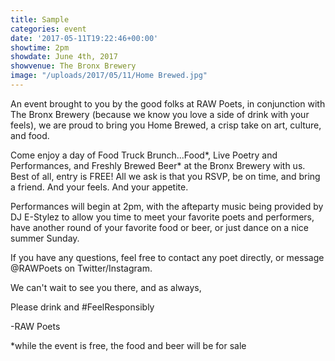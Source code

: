 ```yaml
---
title: Sample
categories: event
date: '2017-05-11T19:22:46+00:00'
showtime: 2pm
showdate: June 4th, 2017
showvenue: The Bronx Brewery
image: "/uploads/2017/05/11/Home Brewed.jpg"
---
```



An event brought to you by the good folks at RAW Poets, in conjunction with The Bronx Brewery (because we know you love a side of drink with your feels), we are proud to bring you Home Brewed, a crisp take on art, culture, and food.

Come enjoy a day of Food Truck Brunch...Food*, Live Poetry and Performances, and Freshly Brewed Beer* at the Bronx Brewery with us. Best of all, entry is FREE! All we ask is that you RSVP, be on time, and bring a friend. And your feels. And your appetite.

Performances will begin at 2pm, with the afteparty music being provided by DJ E-Stylez to allow you time to meet your favorite poets and performers, have another round of your favorite food or beer, or just dance on a nice summer Sunday.

If you have any questions, feel free to contact any poet directly, or message @RAWPoets on Twitter/Instagram.

We can't wait to see you there, and as always,

Please drink and #FeelResponsibly

-RAW Poets

*while the event is free, the food and beer will be for sale